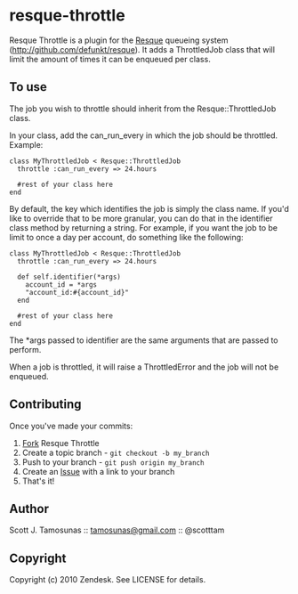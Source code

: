 resque-throttle
===============

Resque Throttle is a plugin for the [Resque][0] queueing system
(http://github.com/defunkt/resque). It adds a ThrottledJob class that will
limit the amount of times it can be enqueued per class. 

To use
------
The job you wish to throttle should inherit from the Resque::ThrottledJob class.

In your class, add the can_run_every in which the job should be throttled. Example:

	class MyThrottledJob < Resque::ThrottledJob
	  throttle :can_run_every => 24.hours

	  #rest of your class here
	end

By default, the key which identifies the job is simply the class name. If you'd like
to override that to be more granular, you can do that in the identifier class method
by returning a string. For example, if you want the job to be limit to once a day per
account, do something like the following:

	class MyThrottledJob < Resque::ThrottledJob
	  throttle :can_run_every => 24.hours

	  def self.identifier(*args)
	    account_id = *args
	    "account_id:#{account_id}"
	  end

	  #rest of your class here
	end

The *args passed to identifier are the same arguments that are passed to perform.

When a job is throttled, it will raise a ThrottledError and the job will not be enqueued.

Contributing
------------

Once you've made your commits:

1. [Fork][1] Resque Throttle
2. Create a topic branch - `git checkout -b my_branch`
3. Push to your branch - `git push origin my_branch`
4. Create an [Issue][2] with a link to your branch
5. That's it!

Author
------
Scott J. Tamosunas :: tamosunas@gmail.com :: @scotttam

Copyright
---------
Copyright (c) 2010 Zendesk. See LICENSE for details.

[0]: http://github.com/defunkt/resque
[1]: http://help.github.com/forking/
[2]: http://github.com/scotttam/resque-throttle/issues

